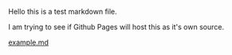 Hello this is a test markdown file.

I am trying to see if Github Pages will host this as it's own source.


[example.md](example.md)